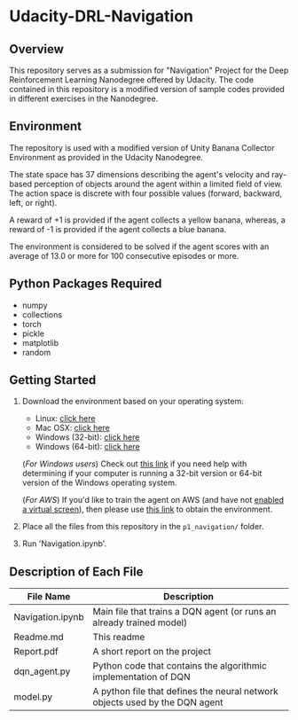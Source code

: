 # Udacity-DRL-Navigation

## Overview

This repository serves as a submission for "Navigation" Project for the Deep Reinforcement Learning Nanodegree offered by Udacity. The code contained in this repository is a modified version of sample codes provided in different exercises in the Nanodegree.

## Environment
The repository is used with a modified version of Unity Banana Collector Environment as provided in the Udacity Nanodegree.

The state space has 37 dimensions describing the agent's velocity and ray-based perception of objects around the agent within a limited field of view. The action space is discrete with four possible values (forward, backward, left, or right).

A reward of +1 is provided if the agent collects a yellow banana, whereas, a reward of -1 is provided if the agent collects a blue banana.

The environment is considered to be solved if the agent scores with an average of 13.0 or more for 100 consecutive episodes or more.

## Python Packages Required

- numpy
- collections
- torch
- pickle
- matplotlib
- random

## Getting Started

1. Download the environment based on your operating system:
    - Linux: [click here](https://s3-us-west-1.amazonaws.com/udacity-drlnd/P1/Banana/Banana_Linux.zip)
    - Mac OSX: [click here](https://s3-us-west-1.amazonaws.com/udacity-drlnd/P1/Banana/Banana.app.zip)
    - Windows (32-bit): [click here](https://s3-us-west-1.amazonaws.com/udacity-drlnd/P1/Banana/Banana_Windows_x86.zip)
    - Windows (64-bit): [click here](https://s3-us-west-1.amazonaws.com/udacity-drlnd/P1/Banana/Banana_Windows_x86_64.zip)
    
    (_For Windows users_) Check out [this link](https://support.microsoft.com/en-us/help/827218/how-to-determine-whether-a-computer-is-running-a-32-bit-version-or-64) if you need help with determining if your computer is running a 32-bit version or 64-bit version of the Windows operating system.

    (_For AWS_) If you'd like to train the agent on AWS (and have not [enabled a virtual screen](https://github.com/Unity-Technologies/ml-agents/blob/master/docs/Training-on-Amazon-Web-Service.md)), then please use [this link](https://s3-us-west-1.amazonaws.com/udacity-drlnd/P1/Banana/Banana_Linux_NoVis.zip) to obtain the environment.

2. Place all the files from this repository in the `p1_navigation/` folder.

3. Run 'Navigation.ipynb'.


## Description of Each File

| File Name             | Description                                                                    |
|-----------------------|--------------------------------------------------------------------------------|
| Navigation.ipynb    | Main file that trains a DQN agent (or runs an already trained model)|
| Readme.md    | This readme |
| Report.pdf    | A short report on the project |
| dqn_agent.py    | Python code that contains the algorithmic implementation of DQN |
| model.py    | A python file that defines the neural network objects used by the DQN agent |
